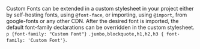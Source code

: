 Custom Fonts can be extended in a custom stylesheet in your project either by self-hosting fonts, using `@font-face`, or importing, using `@import`, from google-fonts or any other CDN. After the desired font is imported, the default font-family declarations can be overridden in the custom stylesheet. `p {font-family: "Custom Font"}` `.jumbo,blockquote,h1,h2,h3 { font-family: 'Custom Font'}`.
